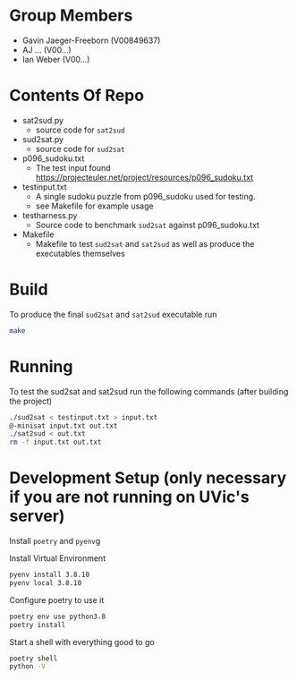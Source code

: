 # Group Members
- Gavin Jaeger-Freeborn (V00849637)
- AJ ... (V00...)
- Ian Weber (V00...)

# Contents Of Repo
- sat2sud.py
  - source code for `sat2sud`
- sud2sat.py
  - source code for `sud2sat`
- p096_sudoku.txt 
  - The test input found https://projecteuler.net/project/resources/p096_sudoku.txt
- testinput.txt 
  - A single sudoku puzzle from p096_sudoku used for testing.
  - see Makefile for example usage
- testharness.py
  - Source code to benchmark `sud2sat` against p096_sudoku.txt
- Makefile
  - Makefile to test `sud2sat` and `sat2sud` as well as produce the
    executables themselves

# Build

To produce the final `sud2sat` and `sat2sud` executable run

```bash
make
```

# Running

To test the sud2sat and sat2sud run the following commands (after building the project)

```bash
./sud2sat < testinput.txt > input.txt
@-minisat input.txt out.txt
./sat2sud < out.txt
rm -f input.txt out.txt
```

# Development Setup (only necessary if you are not running on UVic's server)
Install `poetry` and `pyenv`g

Install Virtual Environment
```bash
pyenv install 3.8.10
pyenv local 3.8.10
```

Configure poetry to use it
```bash
poetry env use python3.8
poetry install
```

Start a shell with everything good to go
```bash
poetry shell
python -V
```
